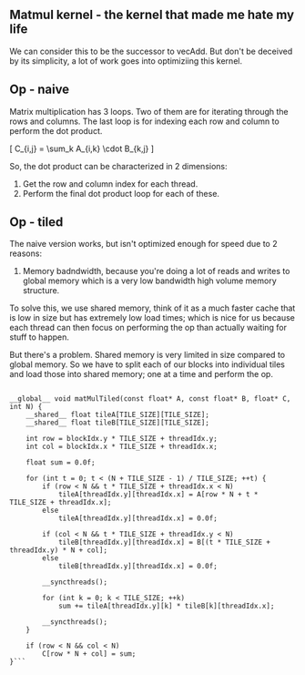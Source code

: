 ## Matmul kernel - the kernel that made me hate my life

We can consider this to be the successor to vecAdd. But don't be deceived by its simplicity, a lot of work goes into optimiziing this kernel. 

## Op - naive 
Matrix multiplication has 3 loops. Two of them are for iterating through the rows and columns. The last loop is for indexing each row and column to perform the dot product. 

\[
C_{i,j} = \sum_k A_{i,k} \cdot B_{k,j}
\]

So, the dot product can be characterized in 2 dimensions: 
1. Get the row and column index for each thread. 
2. Perform the final dot product loop for each of these. 


## Op - tiled 
The naive version works, but isn't optimized enough for speed due to 2 reasons: 
1. Memory badndwidth, because you're doing a lot of reads and writes to global memory which is a very low bandwidth high volume memory structure. 

To solve this, we use shared memory, think of it as a much faster cache that is low in size but has extremely low load times; which is nice for us because each thread can then focus on performing the op than actually waiting for stuff to happen. 

But there's a problem. Shared memory is very limited in size compared to global memory. So we have to split each of our blocks into individual tiles and load those into shared memory; one at a time and perform the op. 

```#define TILE_SIZE 16

__global__ void matMulTiled(const float* A, const float* B, float* C, int N) {
    __shared__ float tileA[TILE_SIZE][TILE_SIZE];
    __shared__ float tileB[TILE_SIZE][TILE_SIZE];

    int row = blockIdx.y * TILE_SIZE + threadIdx.y;
    int col = blockIdx.x * TILE_SIZE + threadIdx.x;

    float sum = 0.0f;

    for (int t = 0; t < (N + TILE_SIZE - 1) / TILE_SIZE; ++t) {
        if (row < N && t * TILE_SIZE + threadIdx.x < N)
            tileA[threadIdx.y][threadIdx.x] = A[row * N + t * TILE_SIZE + threadIdx.x];
        else
            tileA[threadIdx.y][threadIdx.x] = 0.0f;

        if (col < N && t * TILE_SIZE + threadIdx.y < N)
            tileB[threadIdx.y][threadIdx.x] = B[(t * TILE_SIZE + threadIdx.y) * N + col];
        else
            tileB[threadIdx.y][threadIdx.x] = 0.0f;

        __syncthreads();

        for (int k = 0; k < TILE_SIZE; ++k)
            sum += tileA[threadIdx.y][k] * tileB[k][threadIdx.x];

        __syncthreads();
    }

    if (row < N && col < N)
        C[row * N + col] = sum;
}```

